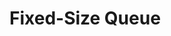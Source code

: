 # Fixed-Size Queue
<!-- [![GoDoc](https://pkg.go.dev/badge/github.com/nhanlh3/fixedqueue)](https://pkg.go.dev/github.com/nhanlh3/fixedqueue) -->